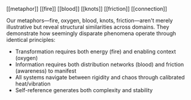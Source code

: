 [[metaphor]] [[fire]] [[blood]] [[knots]] [[friction]] [[connection]] 

Our metaphors—fire, oxygen, blood, knots, friction—aren't merely illustrative but reveal structural similarities across domains. They demonstrate how seemingly disparate phenomena operate through identical principles:

- Transformation requires both energy (fire) and enabling context (oxygen)
- Information requires both distribution networks (blood) and friction (awareness) to manifest
- All systems navigate between rigidity and chaos through calibrated heat/vibration
- Self-reference generates both complexity and stability